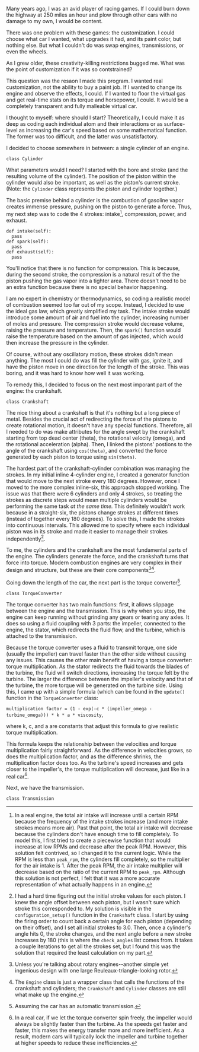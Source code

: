 Many years ago, I was an avid player of racing games. If I could burn down the highway at 250 miles an hour and plow through other cars with no damage to my own, I would be content.

There was one problem with these games: the customization. I could choose what car I wanted, what upgrades it had, and its paint color, but nothing else. But what I couldn't do was swap engines, transmissions, or even the wheels. 

As I grew older, these creativity-killing restrictions bugged me. What was the point of customization if it was so contstrained?

This question was the resaon I made this program. I wanted real customization, not the ability to buy a paint job. If I wanted to change its engine and observe the effects, I could. If I wanted to floor the virtual gas and get
real-time stats on its torque and horsepower, I could. It would be a completely transparent and fully malleable virtual car. 

I thought to myself: where should I start? Theoretically, I could make it as deep as coding each individual atom and their interactions or as surface-level as increasing the car's speed based on some mathematical function. The former 
was too difficult, and the latter was unsatisfactory. 

I decided to choose somewhere in between: a single cylinder of an engine.

```
class Cylinder
```
What parameters would I need? I started with the bore and stroke (and the resulting volume of the cylinder). The position of the piston within the cylinder would also be important, as well as the piston's current stroke.
(Note: the `Cylinder` class represents the piston and cylinder together.)

The basic premise behind a cylinder is the combustion of gasoline vapor creates immense pressure, pushing on the piston to generate a force. Thus, my next step was to code the 4 strokes: intake[^1], compression, power, and exhaust.
```
def intake(self):
  pass
def spark(self):
  pass
def exhaust(self):
  pass
```
You'll notice that there is no function for compression. This is because, during the second stroke, the compression is a natural result of the the piston pushing the gas vapor into a tighter area. There doesn't need to be an extra 
function because there is no special behavior happening.

I am no expert in chemistry or thermodynamics, so coding a realistic model of combustion seemed too far out of my scope. Instead, I decided to use the ideal gas law, which greatly simplified my task. The intake stroke would introduce some amount of air and fuel into the cylinder, increasing number of moles and pressure. The compression stroke would decrease volume, raising the pressure and temperature. Then, the `spark()` function would raise the temperature based on the amount of gas injected, which would then increase the pressure in the cylinder.

Of course, without any oscillatory motion, these strokes didn't mean anything. The most I could do was fill the cylinder with gas, ignite it, and have the piston move in one direction for the length of the stroke. This was boring,
and it was hard to know how well it was working.

To remedy this, I decided to focus on the next most imporant part of the engine: the crankshaft.
```
class Crankshaft
```
The nice thing about a crankshaft is that it's nothing but a long piece of metal. Besides the crucial act of redirecting the force of the pistons to create rotational motion, it doesn't have any special functions.
Therefore, all I needed to do was make attributes for the angle swept by the crankshaft starting from top dead center (theta), the rotational velocity (omega), and the rotational acceleration (alpha). Then, I linked the pistons'
postions to the angle of the crankshaft using `cos(theta)`, and converted the force generated by each piston to torque using `sin(theta)`.

The hardest part of the crankshaft-cylinder combination was managing the strokes. In my initial inline 4-cylinder engine, I created a generator function that would move to the next stroke every 180 degrees. However, once I moved to the more complex inline-six, this approach stopped working. The issue was that there were 6 cylinders and only 4 strokes, so treating the strokes as discrete steps would mean multiple cylinders would be performing the same task
_at the same time._ This definitely wouldn't work because in a straight-six, the pistons change strokes at different times (instead of together every 180 degrees). To solve this, I made the strokes into continuous intervals. This allowed me to specify where each individual piston was in its stroke and made it easier to manage their strokes independently[^2].

To me, the cylinders and the crankshaft are the most fundamental parts of the engine. The cylinders generate the force, and the crankshaft turns that force into torque. Modern combustion engines are very complex in their design and 
structure, but these are their core components[^3][^4].

Going down the length of the car, the next part is the torque converter[^5]. 
```
class TorqueConverter
```
The torque converter has two main functions: first, it allows slippage between the engine and the transmission. This is why when you stop, the engine
can keep running without grinding any gears or tearing any axles. It does so using a fluid coupling with 3 parts: the impeller, connected to the engine, the stator, which redirects the fluid flow, and the turbine, which is attached to the transmission.

Because the torque converter uses a fluid to transmit torque, one side (usually the impeller) can travel faster than the other side without causing any issues. This causes the other main benefit of having a torque converter: torque multiplication. As the stator redirects the fluid towards the blades of the turbine, the fluid will switch directions, increasing the torque felt by the turbine. The larger the difference between the impeller's velocity and that of the turbine, the more torque will be generated on the turbine side. Using this, I came up with a simple formula (which can be found in the `update()` function in the `TorqueConverter` class:

`multiplication factor = (1 - exp(-c * (impeller_omega - turbine_omega))) * k * a * viscosity`,

where k, c, and a are constants that adjust this formula to give realistic torque multiplication.

This formula keeps the relationship between the velocities and torque multiplication fairly straightforward. As the difference in velocities grows, so does the multiplication factor, and as the difference shrinks, the multiplication factor does too. As the turbine's speed increases and gets closer to the impeller's, the torque multiplication will decrease, just like in a real car[^6]. 

Next, we have the transmission. 

```
class Transmission
```








[^1]: In a real engine, the total air intake will increase until a certain RPM because the frequency of the intake strokes increase (and more intake strokes means more air). Past that point, the total air intake will decrease because the cylinders don't have enough time to fill completely. To model this, I first tried to create a piecewise function that would increase at low RPMs and decrease after the peak RPM. However, this solution felt contrived, so I changed it to the current logic. While the RPM is less than `peak_rpm`, the cylinders fill completely, so the multiplier for the air intake is 1. After the peak RPM, the air intake multiplier will decrease based on the ratio of the current RPM to `peak_rpm`. Although this solution is not perfect, I felt that it was a more accurate representation of what actually happens in an engine.
[^2]: I had a hard time figuring out the initial stroke values for each piston. I knew the angle offset between each piston, but I wasn't sure which stroke this corresponded to. My solution is visible in the `configuration_setup()` function in the `Crankshaft` class. I start by using the firing order to count back a certain angle for each piston (depending on their offset), and I set all initial strokes to 3.0. Then, once a cylinder's angle hits 0, the stroke changes, and the next angle before a new stroke increases by 180 (this is where the `check_angles` list comes from. It takes a couple iterations to get all the strokes set, but I found this was the solution that required the least calculation on my part.
[^3]: Unless you're talking about rotary engines--another simple yet ingenious design with one large Reuleaux-triangle-looking rotor.
[^4]: The `Engine` class is just a wrapper class that calls the functions of the crankshaft and cylinders; the `Crankshaft` and `Cylinder` classes are still what make up the engine. 
[^5]: Assuming the car has an automatic transmission.
[^6]: In a real car, if we let the torque converter spin freely, the impeller would always be slightly faster than the turbine. As the speeds get faster and faster, this makes the energy transfer more and more inefficient. As a result, modern cars will typically lock the impeller and turbine together at higher speeds to reduce these inefficiencies.





